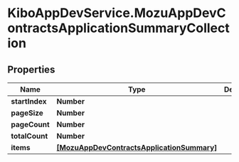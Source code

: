 # KiboAppDevService.MozuAppDevContractsApplicationSummaryCollection

## Properties

Name | Type | Description | Notes
------------ | ------------- | ------------- | -------------
**startIndex** | **Number** |  | [optional] 
**pageSize** | **Number** |  | [optional] 
**pageCount** | **Number** |  | [optional] 
**totalCount** | **Number** |  | [optional] 
**items** | [**[MozuAppDevContractsApplicationSummary]**](MozuAppDevContractsApplicationSummary.md) |  | [optional] 


